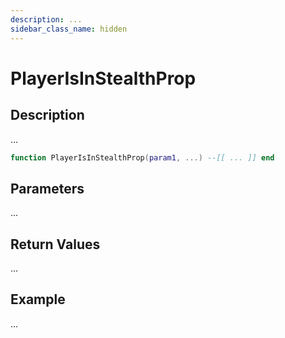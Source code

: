 ```yaml
---
description: ...
sidebar_class_name: hidden
---
```


# PlayerIsInStealthProp

## Description

...

```lua
function PlayerIsInStealthProp(param1, ...) --[[ ... ]] end
```

## Parameters

...

## Return Values

...

## Example

...

